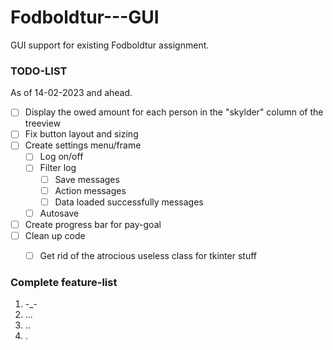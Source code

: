 # Fodboldtur---GUI
GUI support for existing Fodboldtur assignment.


### TODO-LIST
As of 14-02-2023 and ahead.

- [ ] Display the owed amount for each person in the "skylder" column of the treeview
- [ ] Fix button layout and sizing
- [ ] Create settings menu/frame
  - [ ] Log on/off
  - [ ] Filter log
    - [ ] Save messages
    - [ ] Action messages
    - [ ] Data loaded successfully messages
  - [ ] Autosave
- [ ] Create progress bar for pay-goal
- [ ] Clean up code
  - [ ] Get rid of the atrocious useless class for tkinter stuff


### Complete feature-list
1. -_-
2. ...
3. ..
4. .